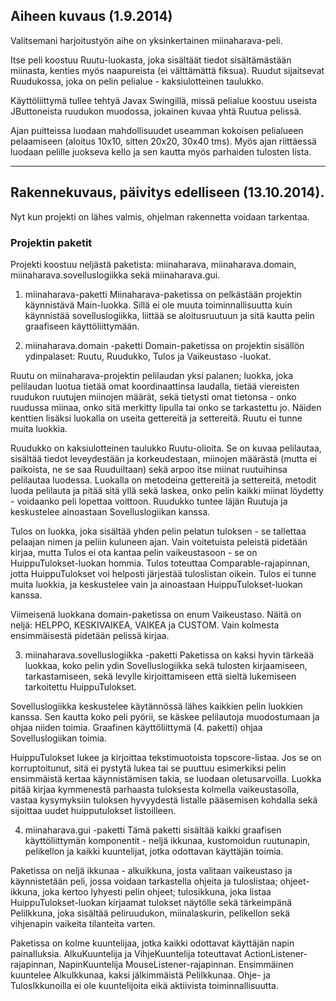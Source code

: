 ## Aiheen kuvaus (1.9.2014)

Valitsemani harjoitustyön aihe on yksinkertainen miinaharava-peli.

Itse peli koostuu Ruutu-luokasta, joka sisältäät tiedot sisältämästään miinasta, kenties myös naapureista (ei välttämättä fiksua). Ruudut sijaitsevat Ruudukossa, joka on pelin pelialue - kaksiulotteinen taulukko.

Käyttöliittymä tullee tehtyä Javax Swingillä, missä pelialue koostuu useista JButtoneista ruudukon muodossa, jokainen kuvaa yhtä Ruutua pelissä.

Ajan puitteissa luodaan mahdollisuudet useamman kokoisen pelialueen pelaamiseen (aloitus 10x10, sitten 20x20, 30x40 tms). Myös ajan riittäessä luodaan pelille juokseva kello ja sen kautta myös parhaiden tulosten lista.

---

## Rakennekuvaus, päivitys edelliseen (13.10.2014).

Nyt kun projekti on lähes valmis, ohjelman rakennetta voidaan tarkentaa.

### Projektin paketit
Projekti koostuu neljästä paketista: miinaharava, miinaharava.domain, miinaharava.sovelluslogiikka sekä miinaharava.gui.

1. miinaharava-paketti
Miinaharava-paketissa on pelkästään projektin käynnistävä Main-luokka. Sillä ei ole muuta toiminnallisuutta kuin käynnistää sovelluslogiikka, liittää se aloitusruutuun ja sitä kautta pelin graafiseen käyttöliittymään.

2. miinaharava.domain -paketti
Domain-paketissa on projektin sisällön ydinpalaset: Ruutu, Ruudukko, Tulos ja Vaikeustaso -luokat.

Ruutu on miinaharava-projektin pelilaudan yksi palanen; luokka, joka pelilaudan luotua tietää omat koordinaattinsa laudalla, tietää viereisten ruudukon ruutujen miinojen määrät, sekä tietysti omat tietonsa - onko ruudussa miinaa, onko sitä merkitty lipulla tai onko se tarkastettu jo. Näiden kenttien lisäksi luokalla on useita gettereitä ja settereitä. Ruutu ei tunne muita luokkia.

Ruudukko on kaksiulotteinen taulukko Ruutu-olioita. Se on kuvaa pelilautaa, sisältää tiedot leveydestään ja korkeudestaan, miinojen määrästä (mutta ei paikoista, ne se saa Ruuduiltaan) sekä arpoo itse miinat ruutuihinsa pelilautaa luodessa. Luokalla on metodeina gettereitä ja settereitä, metodit luoda pelilauta ja pitää sitä yllä sekä laskea, onko pelin kaikki miinat löydetty - voidaanko peli lopettaa voittoon. Ruudukko tuntee läjän Ruutuja ja keskustelee ainoastaan Sovelluslogiikan kanssa.

Tulos on luokka, joka sisältää yhden pelin pelatun tuloksen - se tallettaa pelaajan nimen ja peliin kuluneen ajan. Vain voitetuista peleistä pidetään kirjaa, mutta Tulos ei ota kantaa pelin vaikeustasoon - se on HuippuTulokset-luokan hommia. Tulos toteuttaa Comparable-rajapinnan, jotta HuippuTulokset voi helposti järjestää tuloslistan oikein. Tulos ei tunne muita luokkia, ja keskustelee vain ja ainoastaan HuippuTulokset-luokan kanssa.

Viimeisenä luokkana domain-paketissa on enum Vaikeustaso. Näitä on neljä: HELPPO, KESKIVAIKEA, VAIKEA ja CUSTOM. Vain kolmesta ensimmäisestä pidetään pelissä kirjaa.

3. miinaharava.sovelluslogiikka -paketti
Paketissa on kaksi hyvin tärkeää luokkaa, koko pelin ydin Sovelluslogiikka sekä tulosten kirjaamiseen, tarkastamiseen, sekä levylle kirjoittamiseen että sieltä lukemiseen tarkoitettu HuippuTulokset.

Sovelluslogiikka keskustelee käytännössä lähes kaikkien pelin luokkien kanssa. Sen kautta koko peli pyörii, se käskee pelilautoja muodostumaan ja ohjaa niiden toimia. Graafinen käyttöliittymä (4. paketti) ohjaa Sovelluslogiikan toimia.

HuippuTulokset lukee ja kirjoittaa tekstimuotoista topscore-listaa. Jos se on korruptoitunut, sitä ei pystytä lukea tai se puuttuu esimerkiksi pelin ensimmäistä kertaa käynnistämisen takia, se luodaan oletusarvoilla. Luokka pitää kirjaa kymmenestä parhaasta tuloksesta kolmella vaikeustasolla, vastaa kysymyksiin tuloksen hyvyydestä listalle pääsemisen kohdalla sekä sijoittaa uudet huipputulokset listoilleen.

4. miinaharava.gui -paketti
Tämä paketti sisältää kaikki graafisen käyttöliittymän komponentit - neljä ikkunaa, kustomoidun ruutunapin, pelikellon ja kaikki kuuntelijat, jotka odottavan käyttäjän toimia. 

Paketissa on neljä ikkunaa - alkuikkuna, josta valitaan vaikeustaso ja käynnistetään peli, jossa voidaan tarkastella ohjeita ja tuloslistaa; ohjeet-ikkuna, joka kertoo lyhyesti pelin ohjeet; tulosikkuna, joka listaa HuippuTulokset-luokan kirjaamat tulokset näytölle sekä tärkeimpänä PeliIkkuna, joka sisältää peliruudukon, miinalaskurin, pelikellon sekä vihjenapin vaikeita tilanteita varten.

Paketissa on kolme kuuntelijaa, jotka kaikki odottavat käyttäjän napin painalluksia. AlkuKuuntelija ja VihjeKuuntelija toteuttavat ActionListener-rajapinnan, NapinKuuntelija MouseListener-rajapinnan. Ensimmäinen kuuntelee AlkuIkkunaa, kaksi jälkimmäistä PeliIkkunaa. Ohje- ja TulosIkkunoilla ei ole kuuntelijoita eikä aktiivista toiminnallisuutta.

